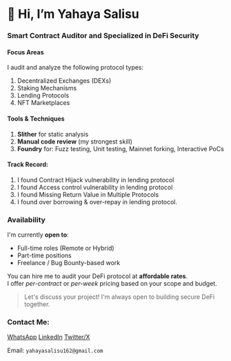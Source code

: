 # 👋 Hi, I’m Yahaya Salisu

### Smart Contract Auditor and Specialized in DeFi Security

#### Focus Areas
I audit and analyze the following protocol types:

1. Decentralized Exchanges (DEXs)
2. Staking Mechanisms
3. Lending Protocols
4. NFT Marketplaces

#### Tools & Techniques
1. **Slither** for static analysis  
2. **Manual code review** (my strongest skill)  
3. **Foundry** for: Fuzz testing, Unit testing, Mainnet forking, Interactive PoCs

#### Track Record:
1. I found Contract Hijack vulnerability in lending protocol
2. I found Access control vulnerability in lending protocol
3. I found Missing Return Value in Multiple Protocols
4. I found over borrowing & over-repay in lending protocol.


### Availability
I'm currently **open to**:
-  Full-time roles (Remote or Hybrid)
-  Part-time positions
-  Freelance / Bug Bounty-based work

You can hire me to audit your DeFi protocol at **affordable rates**.  
I offer *per-contract* or *per-week* pricing based on your scope and budget.

> Let's discuss your project! I'm always open to building secure DeFi together.



### Contact Me:

[WhatsApp](https://wa.me/qr/AOJIRGL4JCO7D1)
 [LinkedIn](https://www.linkedin.com/in/yahaya-salisu)
 [Twitter/X](https://x.com/Babs_Crypto1?t=Vc6SgVuVgS8FxbVUZZXHVw&s=09)

Email: `yahayasalisu162@gmail.com`